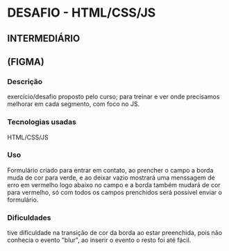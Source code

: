 # DESAFIO - HTML/CSS/JS 
## INTERMEDIÁRIO
## (FIGMA)

### Descrição
exercício/desafio proposto pelo curso; para treinar e ver onde precisamos melhorar em cada segmento, com foco no JS.

### Tecnologias usadas 
HTML/CSS/JS

### Uso
Formulário criado para entrar em contato, ao prencher o campo a borda muda de cor para verde, e ao deixar vazio mostrará uma menssagem de erro em vermelho logo abaixo no campo e a borda também mudará de cor para vermelho, só com todos os campos prenchidos será possivel enviar o formulário.

### Dificuldades
tive dificuldade na transição de cor da borda ao estar preenchida, pois não conhecia o evento "blur", ao inserir o evento o resto foi até fácil.
